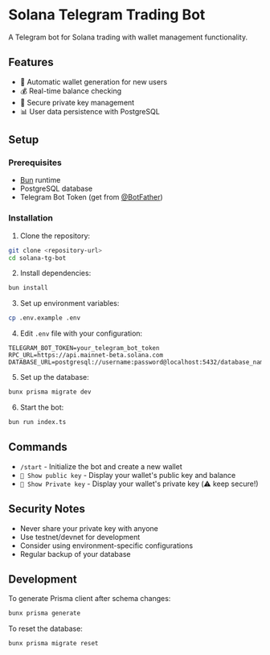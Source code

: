 # Solana Telegram Trading Bot

A Telegram bot for Solana trading with wallet management functionality.

## Features

- 🔑 Automatic wallet generation for new users
- 💰 Real-time balance checking
- 🔐 Secure private key management
- 📊 User data persistence with PostgreSQL

## Setup

### Prerequisites

- [Bun](https://bun.sh/) runtime
- PostgreSQL database
- Telegram Bot Token (get from [@BotFather](https://t.me/botfather))

### Installation

1. Clone the repository:
```bash
git clone <repository-url>
cd solana-tg-bot
```

2. Install dependencies:
```bash
bun install
```

3. Set up environment variables:
```bash
cp .env.example .env
```

4. Edit `.env` file with your configuration:
```env
TELEGRAM_BOT_TOKEN=your_telegram_bot_token
RPC_URL=https://api.mainnet-beta.solana.com
DATABASE_URL=postgresql://username:password@localhost:5432/database_name
```

5. Set up the database:
```bash
bunx prisma migrate dev
```

6. Start the bot:
```bash
bun run index.ts
```

## Commands

- `/start` - Initialize the bot and create a new wallet
- `🔑 Show public key` - Display your wallet's public key and balance
- `🔐 Show Private key` - Display your wallet's private key (⚠️ keep secure!)

## Security Notes

- Never share your private key with anyone
- Use testnet/devnet for development
- Consider using environment-specific configurations
- Regular backup of your database

## Development

To generate Prisma client after schema changes:
```bash
bunx prisma generate
```

To reset the database:
```bash
bunx prisma migrate reset
```
